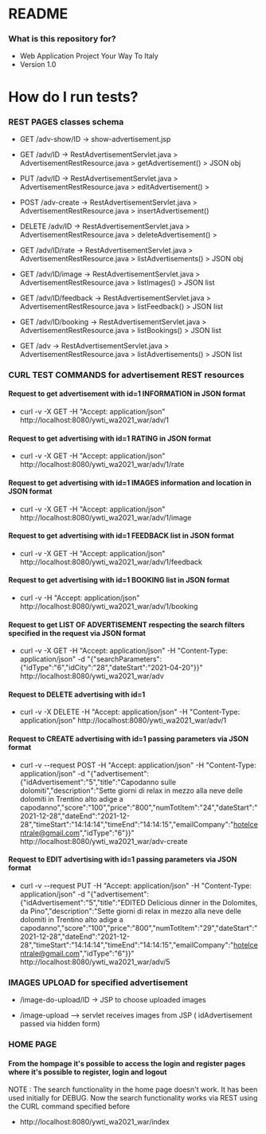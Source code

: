 # README #

### What is this repository for? ###

* Web Application Project Your Way To Italy
* Version 1.0

# How do I run tests? #

### REST PAGES classes schema ###

* GET /adv-show/ID	->	show-advertisement.jsp

* GET /adv/ID		->	RestAdvertisementServlet.java > AdvertisementRestResource.java > getAdvertisement() > JSON obj

* PUT /adv/ID		->	RestAdvertisementServlet.java > AdvertisementRestResource.java > editAdvertisement() >

* POST /adv-create	->	RestAdvertisementServlet.java > AdvertisementRestResource.java > insertAdvertisement()

* DELETE /adv/ID		->	RestAdvertisementServlet.java > AdvertisementRestResource.java > deleteAdvertisement() >

* GET /adv/ID/rate	-> 	RestAdvertisementServlet.java > AdvertisementRestResource.java > listAdvertisements() > JSON obj

* GET /adv/ID/image	->	RestAdvertisementServlet.java > AdvertisementRestResource.java > listImages() > JSON list

* GET /adv/ID/feedback	->	RestAdvertisementServlet.java > AdvertisementRestResource.java > listFeedback() > JSON list

* GET /adv/ID/booking	->	RestAdvertisementServlet.java > AdvertisementRestResource.java > listBookings() > JSON list

* GET /adv		->	RestAdvertisementServlet.java > AdvertisementRestResource.java > listAdvertisements() > JSON list

### CURL TEST COMMANDS for advertisement REST resources ###

#### Request to get advertisement with id=1 INFORMATION in JSON format  ### 
* curl -v -X GET -H "Accept: application/json" http://localhost:8080/ywti_wa2021_war/adv/1

#### Request to get advertising with id=1 RATING in JSON format   ### 
* curl -v -X GET -H "Accept: application/json" http://localhost:8080/ywti_wa2021_war/adv/1/rate

#### Request to get advertising with id=1 IMAGES information and location in JSON format   ### 
* curl -v -X GET -H "Accept: application/json" http://localhost:8080/ywti_wa2021_war/adv/1/image

#### Request to get advertising with id=1 FEEDBACK list in JSON format    ### 
* curl -v -X GET -H "Accept: application/json" http://localhost:8080/ywti_wa2021_war/adv/1/feedback

#### Request to get advertising with id=1 BOOKING list in JSON format    ### 
* curl -v -H "Accept: application/json" http://localhost:8080/ywti_wa2021_war/adv/1/booking

#### Request to get LIST OF ADVERTISEMENT respecting the search filters specified in the request via JSON format    ### 
* curl -v -X GET -H "Accept: application/json" -H "Content-Type: application/json" -d "{\"searchParameters\":{\"idType\":\"6\",\"idCity\":\"28\",\"dateStart\":\"2021-04-20\"}}" http://localhost:8080/ywti_wa2021_war/adv

#### Request to DELETE advertising with id=1   ### 
* curl -v -X DELETE -H "Accept: application/json" -H "Content-Type: application/json" http://localhost:8080/ywti_wa2021_war/adv/1

#### Request to CREATE advertising with id=1  passing parameters via JSON format   ### 
* curl -v --request POST -H "Accept: application/json" -H "Content-Type: application/json" -d "{\"advertisement\":{\"idAdvertisement\":\"5\",\"title\":\"Capodanno sulle dolomiti\",\"description\":\"Sette giorni di relax in mezzo alla neve delle dolomiti in Trentino alto adige a capodanno\",\"score\":\"100\",\"price\":\"800\",\"numTotItem\":\"24\",\"dateStart\":\"2021-12-28\",\"dateEnd\":\"2021-12-28\",\"timeStart\":\"14:14:14\",\"timeEnd\":\"14:14:15\",\"emailCompany\":\"hotelcentrale@gmail.com\",\"idType\":\"6\"}}" http://localhost:8080/ywti_wa2021_war/adv-create

#### Request to EDIT advertising with id=1 passing parameters via JSON format    ### 
* curl -v --request PUT -H "Accept: application/json" -H "Content-Type: application/json" -d "{\"advertisement\":{\"idAdvertisement\":\"5\",\"title\":\"EDITED Delicious dinner in the Dolomites, da Pino\",\"description\":\"Sette giorni di relax in mezzo alla neve delle dolomiti in Trentino alto adige a capodanno\",\"score\":\"100\",\"price\":\"800\",\"numTotItem\":\"29\",\"dateStart\":\"2021-12-28\",\"dateEnd\":\"2021-12-28\",\"timeStart\":\"14:14:14\",\"timeEnd\":\"14:14:15\",\"emailCompany\":\"hotelcentrale@gmail.com\",\"idType\":\"6\"}}" http://localhost:8080/ywti_wa2021_war/adv/5

### IMAGES UPLOAD for specified advertisement ###

* /image-do-upload/ID -> JSP to choose uploaded images

* /image-upload --> servlet receives images from JSP ( idAdvertisement passed via hidden form)

### HOME PAGE ###

#### From the hompage it's possible to access the login and register pages where it's possible to register, login and logout ####
NOTE : The search functionality in the home page doesn't work. It has been used initially for DEBUG. 
Now the search functionality works via REST using the CURL command specified before

* http://localhost:8080/ywti_wa2021_war/index





